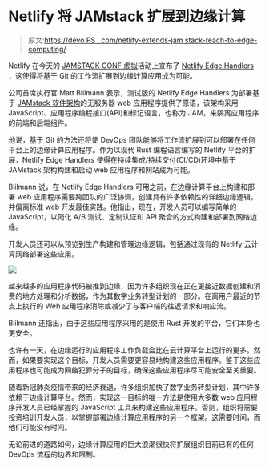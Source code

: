 # Netlify 将 JAMstack 扩展到边缘计算

> 原文:[https://devo PS . com/netlify-extends-jam stack-reach-to-edge-computing/](https://devops.com/netlify-extends-jamstack-reach-to-edge-computing/)

Netlify 在今天的 [JAMSTACK CONF 虚拟](https://jamstackconf.com/virtual/)活动上宣布了 [Netlify Edge Handlers](https://www.netlify.com/press/netlify-edge-handlers-make-personalized-web-content-fast-and-easier-to-develop/) ，这使得将基于 Git 的工作流扩展到边缘计算应用成为可能。

公司首席执行官 Matt Biilmann 表示，测试版的 Netlify Edge Handlers 为部署基于 [JAMstack 软件架构](https://devops.com/jamstack-boards-the-enterprise/)的无服务器 web 应用程序提供了原语，该架构采用 JavaScript、应用程序编程接口(API)和标记语言，也称为 JAM，来隔离应用程序的前端和后端组件。

他说，基于 Git 的方法还将使 DevOps 团队能够将工作流扩展到可以部署在任何平台上的边缘计算应用程序。作为以现代 Rust 编程语言编写的 Netlify 平台的扩展，Netlify Edge Handlers 使得在持续集成/持续交付(CI/CD)环境中基于 JAMstack 架构构建和启动 web 应用程序和网站成为可能。

Biilmann 说，在 Netlify Edge Handlers 可用之前，在边缘计算平台上构建和部署 web 应用程序需要跨团队的广泛协调，创建具有许多依赖性的详细边缘逻辑，并偏离标准 web 开发最佳实践。他指出，现在，开发人员可以编写简单的 JavaScript，以简化 A/B 测试、定制认证和 API 聚合的方式构建和部署到网络边缘。

开发人员还可以从预览到生产构建和管理边缘逻辑，包括通过现有的 Netlify 云计算网络部署这些应用。

![](../Images/4fc87f42d63d7a558e50c92d54c4cc08.png)

越来越多的应用程序代码被推到边缘，因为许多组织现在正在更接近数据创建和消费的地方处理和分析数据，作为其数字业务转型计划的一部分。在离用户最近的节点上执行的 Web 应用程序消除或减少了与客户端的往返请求和响应流。

Biilmann 还指出，由于这些应用程序采用的是使用 Rust 开发的平台，它们本身也更安全。

也许有一天，在边缘运行的应用程序工作负载会比在云计算平台上运行的更多。然而，如果要实现这个目标，开发人员需要更容易地构建这些应用程序。鉴于这些应用程序也可能成为网络犯罪分子的目标，确保这些应用程序尽可能安全至关重要。

随着新冠肺炎疫情带来的经济衰退，许多组织加快了数字业务转型计划，其中许多依赖于边缘计算平台。然而，实现这一目标的唯一方法是使用大多数 web 应用程序开发人员已经掌握的 JavaScript 工具来构建这些应用程序。否则，组织将需要投资培训开发人员，以掌握部署边缘计算应用程序的另一个框架。这需要时间，而他们可能没有时间。

无论前进的道路如何，边缘计算应用的巨大浪潮很快将扩展组织目前已有的任何 DevOps 流程的边界和限制。